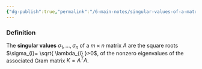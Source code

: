 ```yaml
---
{"dg-publish":true,"permalink":"/6-main-notes/singular-values-of-a-matrix/","tags":["linear_algebra","info"]}
---
```


### Definition

The **singular values** $\sigma_{1},\dots, \sigma_{n}$ of a $m \times n$ matrix $A$ are the square roots $\sigma_{i}= \sqrt{ \lambda_{i} }>0$, of the nonzero eigenvalues of the associated Gram matrix $K=A^TA$.  
